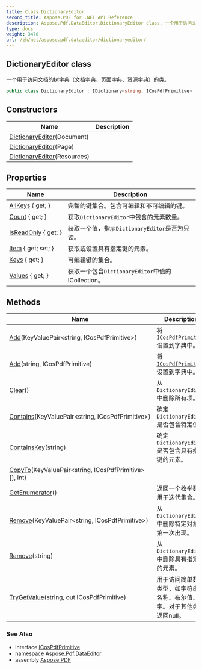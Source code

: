 ```yaml
---
title: Class DictionaryEditor
second_title: Aspose.PDF for .NET API Reference
description: Aspose.Pdf.DataEditor.DictionaryEditor class. 一个用于访问文档树字典（文档字典、页面字典、资源字典）的类
type: docs
weight: 3470
url: /zh/net/aspose.pdf.dataeditor/dictionaryeditor/
---
```

## DictionaryEditor class

一个用于访问文档的树字典（文档字典、页面字典、资源字典）的类。

```csharp
public class DictionaryEditor : IDictionary<string, ICosPdfPrimitive>
```

## Constructors

| Name | Description |
| --- | --- |
| [DictionaryEditor](dictionaryeditor/#constructor)(Document) |  |
| [DictionaryEditor](dictionaryeditor/#constructor_1)(Page) |  |
| [DictionaryEditor](dictionaryeditor/#constructor_2)(Resources) |  |

## Properties

| Name | Description |
| --- | --- |
| [AllKeys](../../aspose.pdf.dataeditor/dictionaryeditor/allkeys/) { get; } | 完整的键集合。包含可编辑和不可编辑的键。 |
| [Count](../../aspose.pdf.dataeditor/dictionaryeditor/count/) { get; } | 获取`DictionaryEditor`中包含的元素数量。 |
| [IsReadOnly](../../aspose.pdf.dataeditor/dictionaryeditor/isreadonly/) { get; } | 获取一个值，指示`DictionaryEditor`是否为只读。 |
| [Item](../../aspose.pdf.dataeditor/dictionaryeditor/item/) { get; set; } | 获取或设置具有指定键的元素。 |
| [Keys](../../aspose.pdf.dataeditor/dictionaryeditor/keys/) { get; } | 可编辑键的集合。 |
| [Values](../../aspose.pdf.dataeditor/dictionaryeditor/values/) { get; } | 获取一个包含`DictionaryEditor`中值的ICollection。 |

## Methods

| Name | Description |
| --- | --- |
| [Add](../../aspose.pdf.dataeditor/dictionaryeditor/add/#add)(KeyValuePair&lt;string, ICosPdfPrimitive&gt;) | 将[`ICosPdfPrimitive`](../icospdfprimitive/)设置到字典中。 |
| [Add](../../aspose.pdf.dataeditor/dictionaryeditor/add/#add_1)(string, ICosPdfPrimitive) | 将[`ICosPdfPrimitive`](../icospdfprimitive/)设置到字典中。 |
| [Clear](../../aspose.pdf.dataeditor/dictionaryeditor/clear/)() | 从`DictionaryEditor`中删除所有项。 |
| [Contains](../../aspose.pdf.dataeditor/dictionaryeditor/contains/)(KeyValuePair&lt;string, ICosPdfPrimitive&gt;) | 确定`DictionaryEditor`是否包含特定值。 |
| [ContainsKey](../../aspose.pdf.dataeditor/dictionaryeditor/containskey/)(string) | 确定`DictionaryEditor`是否包含具有指定键的元素。 |
| [CopyTo](../../aspose.pdf.dataeditor/dictionaryeditor/copyto/)(KeyValuePair&lt;string, ICosPdfPrimitive&gt;[], int) |  |
| [GetEnumerator](../../aspose.pdf.dataeditor/dictionaryeditor/getenumerator/)() | 返回一个枚举数，用于迭代集合。 |
| [Remove](../../aspose.pdf.dataeditor/dictionaryeditor/remove/#remove)(KeyValuePair&lt;string, ICosPdfPrimitive&gt;) | 从`DictionaryEditor`中删除特定对象的第一次出现。 |
| [Remove](../../aspose.pdf.dataeditor/dictionaryeditor/remove/#remove_1)(string) | 从`DictionaryEditor`中删除具有指定键的元素。 |
| [TryGetValue](../../aspose.pdf.dataeditor/dictionaryeditor/trygetvalue/)(string, out ICosPdfPrimitive) | 用于访问简单数据类型，如字符串、名称、布尔值、数字。对于其他类型返回null。 |

### See Also

* interface [ICosPdfPrimitive](../icospdfprimitive/)
* namespace [Aspose.Pdf.DataEditor](../../aspose.pdf.dataeditor/)
* assembly [Aspose.PDF](../../)